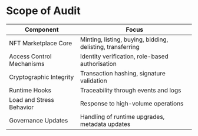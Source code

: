 # Scope of Audit

| Component                 | Focus                                                      |
| ------------------------- | ---------------------------------------------------------- |
| NFT Marketplace Core      | Minting, listing, buying, bidding, delisting, transferring |
| Access Control Mechanisms | Identity verification, role-based authorisation            |
| Cryptographic Integrity   | Transaction hashing, signature validation                  |
| Runtime Hooks             | Traceability through events and logs                       |
| Load and Stress Behavior  | Response to high-volume operations                         |
| Governance Updates        | Handling of runtime upgrades, metadata updates             |
